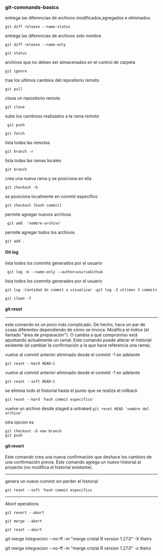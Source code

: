 ### git-commands-basics

entrega las diferencias de archivos modificados,agregados e eliminados.

``` git diff release --name-status ```

entrega las diferencias de archivos solo nombre

```git diff release --name-only```



``` git status ```


archivos que no deben ser almacenados en el control de carpeta

``` git ignore ```


trae los ultimos cambios del repositorio remoto

``` git pull ```

clona un repositorio remoto

``` git clone ```

sube los cambioss realizados a la rama remoto

```  git push ``` 

``` git fetch ``` 


lista todas las remotas

``` git branch -r ```

lista todas las ramas locales

``` git branch ```


crea una nueva rama y se posiciona en ella

``` git checkout -b ```


se posiciona localmente en commit especifico

``` git checkout [hash commit] ```

permite agregar nuevos archivos 

``` git add  'nombre-archivo'```

permite agregar todos los archivos

``` git add . ```

#### Git log

lista todos los commits generados por el usuario

``` git log -m --name-only --author=usurioGithub```

lista todos los commits generados por el usuario

```git log -Cantidad de commit a visualizar -git log -3 ultimos 3 commits ```



``` git clean -f   ```

#### git reset
------------------------------------------------------------------------
este comando es un poco más complicado. De hecho, hace un par de cosas diferentes dependiendo de cómo se invoca. 
Modifica el índice (el llamado "área de preparación"). O cambia a qué compromiso está apuntando actualmente un ramal. Este comando puede alterar el historial existente (al cambiar la confirmación a la que hace referencia una rama).


vuelve al commit anterior eliminado desde el commit -1 en adelante

``` git reset --hard HEAD~1 ```

vuelve al commit anterior eliminado desde el commit -1 en adelante

``` git reset --soft HEAD~1 ```

se elimina todo el historial hasta el punto que se realiza el rollback


``` git reset --hard 'hash commit especifico'  ```



vuelve un archivo desde staged a untraked
``` git reset HEAD 'nombre del archivo'  ```

otra opcion es


``` git checkout 'hash commit especifico' 
git checkout -b new branch
git push  
```

#### git revert

Este comando crea una nueva confirmación que deshace los cambios de una confirmación previa. 
Este comando agrega un nuevo historial al proyecto (no modifica el historial existente).


------------------------------------------------------------------------
genera un nuevo commit sin perder el historial


``` git reset --soft 'hash commit especifico ```

------------------------------------------------------------------------
Abort operations

``` git revert --abort ```

``` git merge --abort ```

``` git reset --abort ```



git merge integracion --no-ff -m "merge cristal R version 1.27.0" -X theirs

git merge integracion --no-ff -m "merge cristal R version 1.27.0" -x theirs






